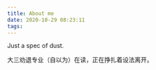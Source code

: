 ```yaml
---
title: About me
date: 2020-10-29 08:23:11
tags:
---
```


Just a spec of dust.

大三劝退专业（自以为）在读，正在挣扎着设法离开。
